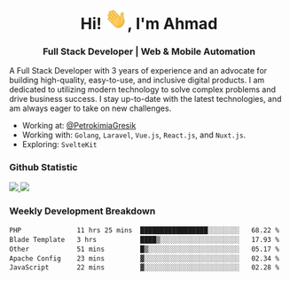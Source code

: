 <h1 align="center">Hi! <img src="https://raw.githubusercontent.com/ABSphreak/ABSphreak/master/gifs/Hi.gif" width="40px" />, I'm Ahmad</h1>


<h3 align="center">Full Stack Developer | Web & Mobile Automation </h3>

A Full Stack Developer with 3 years of experience and an advocate for building high-quality, easy-to-use, and inclusive digital products. I am dedicated to utilizing modern technology to solve complex problems and drive business success. I stay up-to-date with the latest technologies, and am always eager to take on new challenges.


- Working at: [@PetrokimiaGresik](https://petrokimia-gresik.com)
- Working with: `Golang`, `Laravel`, `Vue.js`, `React.js`, and `Nuxt.js`.
- Exploring: `SvelteKit`

  
### Github Statistic
<p align="left">
<a href="https://github.com/ahmadlaiq97">
  <img height="180em" src="https://github-readme-stats-eight-theta.vercel.app/api?username=ahmadlaiq&show_icons=true&theme=algolia&include_all_commits=true&count_private=true"/>
  <img height="180em" src="https://github-readme-stats-eight-theta.vercel.app/api/top-langs/?username=ahmadlaiq&layout=compact&langs_count=8&theme=algolia"/>
</a>
</p>


### Weekly Development Breakdown
<!--START_SECTION:waka-->

```txt
PHP              11 hrs 25 mins  █████████████████░░░░░░░░   68.22 %
Blade Template   3 hrs           ████▒░░░░░░░░░░░░░░░░░░░░   17.93 %
Other            51 mins         █▒░░░░░░░░░░░░░░░░░░░░░░░   05.17 %
Apache Config    23 mins         ▓░░░░░░░░░░░░░░░░░░░░░░░░   02.34 %
JavaScript       22 mins         ▓░░░░░░░░░░░░░░░░░░░░░░░░   02.28 %
```

<!--END_SECTION:waka-->
